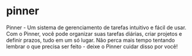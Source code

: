 # pinner
Pinner - Um sistema de gerenciamento de tarefas intuitivo e fácil de usar. Com o Pinner, você pode organizar suas tarefas diárias, criar projetos e definir prazos, tudo em um só lugar. Não perca mais tempo tentando lembrar o que precisa ser feito - deixe o Pinner cuidar disso por você!
